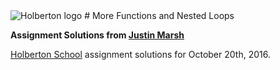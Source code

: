 <img src="https://www.holbertonschool.com/assets/holberton-logo-1cc451260ca3cd297def53f2250a9794810667c7ca7b5fa5879a569a457bf16f.png" alt="Holberton logo">
# More Functions and Nested Loops

**Assignment Solutions from [Justin Marsh](https://twitter.com/dogonthecircuit)**

[Holberton School](https://www.holbertonschool.com) assignment solutions for October 20th, 2016.
